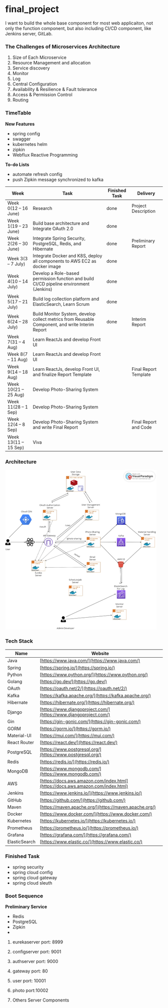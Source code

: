 # final_project
I want to build the whole base component for most web applicaiton, not only the function component, but also including
CI/CD component, like Jenkins server, GitLab. 

### The Challenges of Microservices Architecture

1. Size of Each Microservice
2. Resource Management and allocation
3. Service discovery
4. Monitor
5. Log
6. Central Configuration
7. Availability & Resilience & Fault tolerance
8. Access & Permission Control
9. Routing

### TimeTable

**New Features**

- spring config
- swagger
- kubernetes helm
- zipkin
- Webflux Reactive Programming

**To-do Lists**

- automate refresh config
- push Zipkin message synchronized to kafka

| Week                  | Task                                                         | Finished Task | Delivery              |
| --------------------- | ------------------------------------------------------------ | ------------- | --------------------- |
| Week 0(12  – 16 June) | Research                                                     | done          | Project Description   |
| Week 1(19  – 23 June) | Build base architecture and Integrate OAuth 2.0              | done          |                       |
| Week 2(26  – 30 June) | Integrate Spring Security, PostgreSQL, Redis, and Hibernate  | done          | Preliminary Report    |
| Week 3(3  – 7 July)   | Integrate Docker and K8S, deploy all components to AWS EC2 as docker image | done          |                       |
| Week 4(10  – 14 July) | Develop a Role-based permission function and build CI/CD pipeline environment (Jenkins) | done          |                       |
| Week 5(17  – 21 July) | Build log collection platform and ElasticSearch, Learn Scrum | done          |                       |
| Week 6(24  – 28 July) | Build Monitor System, develop collect metrics from Reusable Component, and write Interim Report | done          | Interim Report        |
| Week 7(31  – 4 Aug)   | Learn ReactJs and develop Front UI                           |               |                       |
| Week 8(7  – 11 Aug)   | Learn ReactJs and develop Front UI                           |               |                       |
| Week 9(14  – 18 Aug)  | Learn ReactJs, develop Front UI, and finalize Report Template |               | Final Report Template |
| Week 10(21  – 25 Aug) | Develop Photo-Sharing System                                 |               |                       |
| Week 11(28  – 1 Sep)  | Develop Photo-Sharing System                                 |               |                       |
| Week 12(4  – 8 Sep)   | Develop Photo-Sharing System and write Final Report          |               | Final Report and Code |
| Week 13(11  – 15 Sep) | Viva                                                         |               |                       |

### Architecture
<img src="docs/architecture.jpg" alt="Alt Text" style="zoom:50%;" />

### Tech Stack

| Name           | Website                                  |
|----------------|------------------------------------------|
| Java           | [https://www.java.com/](https://www.java.com/)             |
| Spring         | [https://spring.io/](https://spring.io/)                     |
| Python         | [https://www.python.org/](https://www.python.org/)           |
| Golang         | [https://go.dev/](https://go.dev/)                           |
| OAuth          | [https://oauth.net/2/](https://oauth.net/2/)                 |
| Kafka          | [https://kafka.apache.org/](https://kafka.apache.org/)       |
| Hibernate      | [https://hibernate.org/](https://hibernate.org/)             |
| Django         | [https://www.djangoproject.com/](https://www.djangoproject.com/) |
| Gin            | [https://gin-gonic.com/](https://gin-gonic.com/)             |
| GORM           | [https://gorm.io/](https://gorm.io/)                         |
| Material-UI    | [https://mui.com/](https://mui.com/)                         |
| React Router   | [https://react.dev/](https://react.dev/)                     |
| PostgreSQL     | [https://www.postgresql.org/](https://www.postgresql.org/)   |
| Redis          | [https://redis.io/](https://redis.io/)                       |
| MongoDB        | [https://www.mongodb.com/](https://www.mongodb.com/)         |
| AWS            | [https://docs.aws.amazon.com/index.html](https://docs.aws.amazon.com/index.html) |
| Jenkins        | [https://www.jenkins.io/](https://www.jenkins.io/)           |
| GitHub         | [https://github.com/](https://github.com/)                   |
| Maven          | [https://maven.apache.org/](https://maven.apache.org/)       |
| Docker         | [https://www.docker.com/](https://www.docker.com/)           |
| Kubernetes     | [https://kubernetes.io/](https://kubernetes.io/)             |
| Prometheus     | [https://prometheus.io/](https://prometheus.io/)             |
| Grafana        | [https://grafana.com/](https://grafana.com/)                 |
| ElasticSearch  | [https://www.elastic.co/](https://www.elastic.co/)           |

### Finished Task

- spring security
- spring cloud config
- spring cloud gateway
- spring cloud sleuth

### Boot Sequence

**Preliminary Service**

- Redis
- PostgreSQL
- Zipkin
- 

1. eurekaserver port: 8999

2. configserver port: 9001

3. authserver port: 9000

4. gateway port: 80

5. user port: 10001

6. photo port:10002

7. Others Server Components